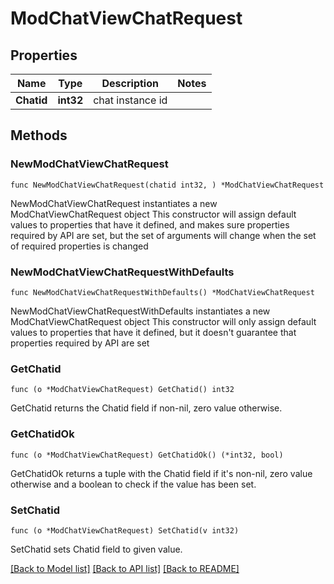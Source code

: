 # ModChatViewChatRequest

## Properties

Name | Type | Description | Notes
------------ | ------------- | ------------- | -------------
**Chatid** | **int32** | chat instance id | 

## Methods

### NewModChatViewChatRequest

`func NewModChatViewChatRequest(chatid int32, ) *ModChatViewChatRequest`

NewModChatViewChatRequest instantiates a new ModChatViewChatRequest object
This constructor will assign default values to properties that have it defined,
and makes sure properties required by API are set, but the set of arguments
will change when the set of required properties is changed

### NewModChatViewChatRequestWithDefaults

`func NewModChatViewChatRequestWithDefaults() *ModChatViewChatRequest`

NewModChatViewChatRequestWithDefaults instantiates a new ModChatViewChatRequest object
This constructor will only assign default values to properties that have it defined,
but it doesn't guarantee that properties required by API are set

### GetChatid

`func (o *ModChatViewChatRequest) GetChatid() int32`

GetChatid returns the Chatid field if non-nil, zero value otherwise.

### GetChatidOk

`func (o *ModChatViewChatRequest) GetChatidOk() (*int32, bool)`

GetChatidOk returns a tuple with the Chatid field if it's non-nil, zero value otherwise
and a boolean to check if the value has been set.

### SetChatid

`func (o *ModChatViewChatRequest) SetChatid(v int32)`

SetChatid sets Chatid field to given value.



[[Back to Model list]](../README.md#documentation-for-models) [[Back to API list]](../README.md#documentation-for-api-endpoints) [[Back to README]](../README.md)


